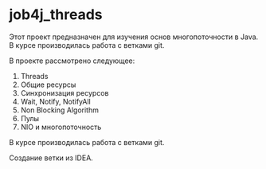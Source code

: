 # job4j_threads

Этот проект предназначен для изучения основ многопоточности в Java.
В курсе производилась работа с ветками git.

В проекте рассмотрено следующее:
1. Threads
2. Общие ресурсы
3. Синхронизация ресурсов
4. Wait, Notify, NotifyAll
5. Non Blocking Algorithm
6. Пулы
7. NIO и многопоточность

В курсе производилась работа с ветками git.

Создание ветки из IDEA.